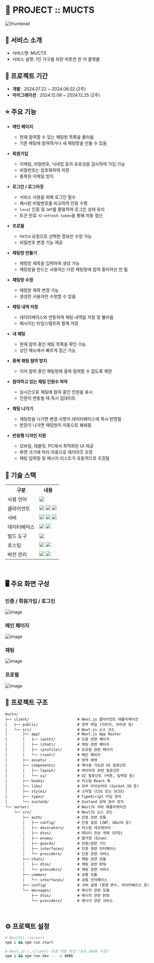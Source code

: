 # 📎 PROJECT :: MUCTS

![thumbnail](https://res.cloudinary.com/dab5xf29a/image/upload/v1738451235/mucts_a1stfp.png)

## 👀 서비스 소개

- 서비스명: MUCTS
- 서비스 설명: 1인 가구를 위한 따뜻한 한 끼 플랫폼
  <br>

## 📅 프로젝트 기간

- **개발** : 2024.07.22 ~ 2024.08.02 (2주)
- **마이그레이션** : 2024.12.08 ~ 2024.12.25 (2주)
  <br>

## ⭐ 주요 기능

- **메인 페이지**

  - 현재 참여할 수 있는 채팅방 목록을 불러옴
  - 기존 채팅에 참여하거나 새 채팅방을 만들 수 있음

- **회원가입**

  - 이메일, 비밀번호, 닉네임 등의 유효성을 검사하여 가입 가능
  - 비밀번호는 암호화하여 저장
  - 중복된 이메일 방지

- **로그인 / 로그아웃**

  - 서비스 사용을 위해 로그인 필수
  - 해시된 비밀번호를 비교하여 인증 수행
  - `local` 인증 및 `JWT`를 활용하여 로그인 상태 유지
  - 토큰 만료 시 `refresh token`을 통해 자동 갱신

- **프로필**

  - `PATCH` 요청으로 선택한 정보만 수정 가능
  - 비밀번호 변경 기능 제공

- **채팅방 만들기**

  - 채팅방 제목을 입력하여 생성 가능
  - 채팅방을 만드는 사용자는 다른 채팅방에 참여 중이어선 안 됨

- **채팅방 수정**

  - 채팅방 제목 변경 가능
  - 생성한 사용자만 수정할 수 있음

- **채팅 내역 저장**

  - 데이터베이스와 연동하여 채팅 내역을 저장 및 불러옴
  - 메시지는 타임스탬프와 함께 저장

- **내 채팅**

  - 현재 참여 중인 채팅 목록을 확인 가능
  - 상단 메뉴에서 빠르게 접근 가능

- **중복 채팅 참여 방지**

  - 이미 참여 중인 채팅방에 중복 참여할 수 없도록 제한

- **참여하고 있는 채팅 인원수 파악**

  - 실시간으로 채팅에 참여 중인 인원을 표시
  - 인원이 변동될 때 즉시 업데이트

- **채팅 나가기**

  - 채팅방을 나가면 변경 사항이 데이터베이스에 즉시 반영됨
  - 방장이 나가면 채팅방이 자동으로 폐쇄됨

- **반응형 디자인 지원**
  - 모바일, 태블릿, PC에서 최적화된 UI 제공
  - 화면 크기에 따라 자동으로 레이아웃 조정
  - 채팅 입력창 및 메시지 리스트가 유동적으로 조정됨

## 🔨 기술 스택

<table>
    <tr>
        <th>구분</th>
        <th>내용</th>
    </tr>
    <tr>
        <td>사용 언어</td>
        <td>
            <img src="https://img.shields.io/badge/TypeScript-3178C6?style=for-the-badge&logo=TypeScript&logoColor=white"/>
        </td>
    </tr>
    <tr>
        <td>클라이언트</td>
        <td>
            <img src="https://img.shields.io/badge/Next.js-000000?style=for-the-badge&logo=Next.js&logoColor=white"/>
            <img src="https://img.shields.io/badge/TailwindCSS-06B6D4?style=for-the-badge&logo=TailwindCSS&logoColor=white"/>
            <img src="https://img.shields.io/badge/Zustand-000000?style=for-the-badge&logo=Zustand&logoColor=white"/>
        </td>
    </tr>
    <tr>
        <td>서버</td>
        <td>
            <img src="https://img.shields.io/badge/NestJS-E0234E?style=for-the-badge&logo=NestJS&logoColor=white"/>
            <img src="https://img.shields.io/badge/Socket.IO-010101?style=for-the-badge&logo=Socket.IO&logoColor=white"/>
            <img src="https://img.shields.io/badge/TypeORM-FF5733?style=for-the-badge&logo=TypeORM&logoColor=white"/>
        </td>
    </tr>
    <tr>
        <td>데이터베이스</td>
        <td>
            <img src="https://img.shields.io/badge/PostgreSQL-4169E1?style=for-the-badge&logo=PostgreSQL&logoColor=white"/>
            <img src="https://img.shields.io/badge/Supabase-3ECF8E?style=for-the-badge&logo=Supabase&logoColor=white"/>
        </td>
    </tr>
    <tr>
        <td>빌드 도구</td>
        <td>
            <img src="https://img.shields.io/badge/Turbopack-000000?style=for-the-badge&logo=Vercel&logoColor=white"/>
        </td>
    </tr>
    <tr>
        <td>호스팅</td>
        <td>
            <img src="https://img.shields.io/badge/Vercel-000000?style=for-the-badge&logo=Vercel&logoColor=white"/>
            <img src="https://img.shields.io/badge/Render-00B3E3?style=for-the-badge&logo=Render&logoColor=white"/>
        </td>
    </tr>
    <tr>
        <td>버전 관리</td>
        <td>
            <img src="https://img.shields.io/badge/Git-F05032?style=for-the-badge&logo=Git&logoColor=white"/>
            <img src="https://img.shields.io/badge/GitHub-181717?style=for-the-badge&logo=GitHub&logoColor=white"/>
        </td>
    </tr>
</table>
<br>

## 🖥 주요 화면 구성

### 인증 / 회원가입 / 로그인

![image](https://res.cloudinary.com/dab5xf29a/image/upload/v1738471883/1_qrqeet.png)
<br>

### 메인 페이지

![image](https://res.cloudinary.com/dab5xf29a/image/upload/v1738471894/2_bcxvyb.png)
<br>

### 채팅

![image](https://res.cloudinary.com/dab5xf29a/image/upload/v1738471905/3_mcidxe.png)
<br>

### 프로필

![image](https://res.cloudinary.com/dab5xf29a/image/upload/v1738471914/4_in7yva.png)
<br>

## 📂 프로젝트 구조

```
mucts/
├── client/                      # Next.js 클라이언트 애플리케이션
│   ├── public/                  # 정적 파일 (이미지, 아이콘 등)
│   └── src/                     # Next.js 소스 코드
│       ├── app/                 # Next.js App Router
│       │   ├── (auth)/          # 인증 관련 페이지
│       │   ├── (chat)/          # 채팅 관련 페이지
│       │   ├── (profile)/       # 프로필 관련 페이지
│       │   └── (root)/          # 메인 페이지
│       ├── assets/              # 정적 에셋
│       ├── components/          # 재사용 가능한 UI 컴포넌트
│       │   ├── layout/          # 레이아웃 관련 컴포넌트
│       │   └── ui/              # UI 컴포넌트 (버튼, 입력창 등)
│       ├── hooks/               # 커스텀 React 훅
│       ├── libs/                # 외부 라이브러리 (Socket.IO 등)
│       ├── styles/              # 스타일 (CSS 또는 SCSS)
│       ├── types/               # TypeScript 타입 정의
│       └── zustand/             # Zustand 상태 관리 로직
└── server/                      # NestJS 서버 애플리케이션
    └── src/                     # NestJS 소스 코드
        ├── auth/                # 인증 관련 모듈
        │   ├── config/          # 인증 설정 (JWT, OAuth 등)
        │   ├── decorators/      # 커스텀 데코레이터
        │   ├── dtos/            # 데이터 전송 객체 (DTO)
        │   ├── enums/           # 열거형 (Enum)
        │   ├── guards/          # 인증/권한 가드
        │   ├── interfaces/      # 인증 관련 인터페이스
        │   └── providers/       # 인증 관련 서비스
        ├── chats/               # 채팅 관련 모듈
        │   ├── dtos/            # 채팅 관련 DTO
        │   └── providers/       # 채팅 관련 서비스
        ├── common/              # 공통 모듈
        │   └── interfaces/      # 공통 인터페이스
        ├── config/              # 서버 설정 (환경 변수, 데이터베이스 등)
        └── messages/            # 메시지 관련 모듈
            ├── dtos/            # 메시지 관련 DTO
            └── providers/       # 메시지 관련 서비스
```

<br>

## ⚙️ **프로젝트 설정**

```bash
# NestJS(./server)
npm i && npm run start

# Next.js (./client) 로컬 개발 환경 (포트 4000 지정)
npm i && npm run dev -- -p 4000
```
